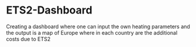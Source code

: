 # ETS2-Dashboard
Creating a dashboard where one can input the own heating parameters and the output is a map of Europe where in each country are the additional costs due to ETS2
